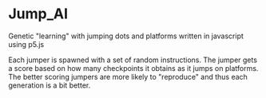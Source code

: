 # Jump_AI
Genetic "learning" with jumping dots and platforms written in javascript using p5.js

Each jumper is spawned with a set of random instructions. 
The jumper gets a score based on how many checkpoints it obtains as it jumps on platforms. 
The better scoring jumpers are more likely to "reproduce" and thus each generation is a bit better.
